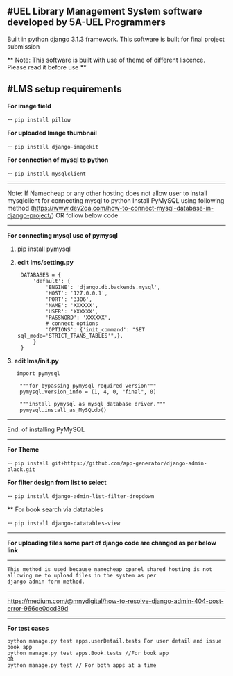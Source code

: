 #UEL Library Management System software developed by 5A-UEL Programmers
----------------------------------------------------------------
Built in python django 3.1.3 framework.
This software is built for final project submission

** Note: This software is built with use of theme of different liscence. Please read it before use  ** 

#LMS setup requirements
-----------------------------------------------------------
**For image field**

-- `pip install pillow`

**For uploaded Image thumbnail**

-- `pip install django-imagekit`

**For connection of mysql to python**

-- `pip install mysqlclient`

------------------------------------------------------------------------------------------------------------------------

Note: If Namecheap or any other hosting does not allow user to install mysqlclient for connecting mysql to python
Install PyMySQL using following method (https://www.dev2qa.com/how-to-connect-mysql-database-in-django-project/)
OR follow below code

-------------------------------------------------------------------------------------------------------------------------
**For connecting mysql use of pymysql**
1. pip install pymysql

2. **edit lms/setting.py**

        DATABASES = {
            'default': {
                'ENGINE': 'django.db.backends.mysql',
                'HOST': '127.0.0.1',
                'PORT': '3306',
                'NAME': 'XXXXXX',
                'USER': 'XXXXXX',
                'PASSWORD': 'XXXXXX',
                # connect options
                'OPTIONS': {'init_command': "SET sql_mode='STRICT_TRANS_TABLES'",},
            }
        }
    
**3. edit lms/__init__.py**

       import pymysql
        
        """for bypassing pymysql required version"""
        pymysql.version_info = (1, 4, 0, "final", 0)
        
        """install pymysql as mysql database driver."""
        pymysql.install_as_MySQLdb()
        
----------------------------------------------------------------------------------------------------------------------
End: of installing PyMySQL

----------------------------------------------------------------------------------------------------------------------

**For Theme**

-- `pip install git+https://github.com/app-generator/django-admin-black.git`

**For filter design from list to select**

-- `pip install django-admin-list-filter-dropdown`

** For book search via datatables

-- `pip install django-datatables-view`

-----------------------------------------------------------------------------------------------------------------------

**For uploading files some part of django code are changed as per below link**

-------------
    This method is used because namecheap cpanel shared hosting is not allowing me to upload files in the system as per
    django admin form method.
-------------
https://medium.com/@mnydigital/how-to-resolve-django-admin-404-post-error-966ce0dcd39d

-----------------------------------------------------------------------
**For test cases** 

    python manage.py test apps.userDetail.tests For user detail and issue book app
    python manage.py test apps.Book.tests //For book app
    OR
    python manage.py test // For both apps at a time
    
        